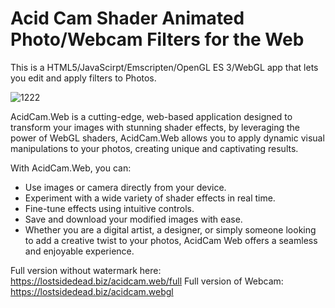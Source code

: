 # Acid Cam Shader Animated Photo/Webcam Filters for the Web

This is a HTML5/JavaScirpt/Emscripten/OpenGL ES 3/WebGL app that lets you edit and apply filters to Photos.

![1222](https://github.com/user-attachments/assets/b0b11761-4aae-4311-8faa-b365232b0501)


AcidCam.Web is a cutting-edge, web-based application designed to transform your images with stunning shader effects, by leveraging the power of WebGL shaders, AcidCam.Web allows you to apply dynamic visual manipulations to your photos, creating unique and captivating results.

With AcidCam.Web, you can:

* Use images or camera directly from your device.
* Experiment with a wide variety of shader effects in real time.
* Fine-tune effects using intuitive controls.
* Save and download your modified images with ease.
* Whether you are a digital artist, a designer, or simply someone looking to add a creative twist to your photos, AcidCam Web offers a seamless and enjoyable experience.


Full version without watermark here: https://lostsidedead.biz/acidcam.web/full
Full version of Webcam: https://lostsidedead.biz/acidcam.webgl

